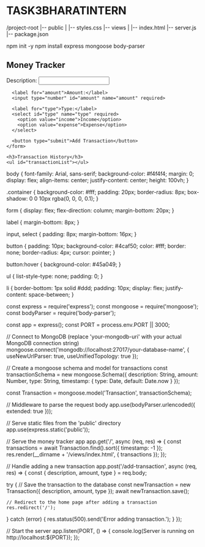 # TASK3BHARATINTERN
/project-root
|-- public
|   |-- styles.css
|-- views
|   |-- index.html
|-- server.js
|-- package.json

npm init -y
npm install express mongoose body-parser

<!DOCTYPE html>
<html lang="en">
<head>
  <meta charset="UTF-8">
  <meta name="viewport" content="width=device-width, initial-scale=1.0">
  <link rel="stylesheet" href="/styles.css">
  <title>Money Tracker</title>
</head>
<body>
  <div class="container">
    <h2>Money Tracker</h2>
    <form id="transactionForm" action="/add-transaction" method="post">
      <label for="description">Description:</label>
      <input type="text" id="description" name="description" required>

      <label for="amount">Amount:</label>
      <input type="number" id="amount" name="amount" required>

      <label for="type">Type:</label>
      <select id="type" name="type" required>
        <option value="income">Income</option>
        <option value="expense">Expense</option>
      </select>

      <button type="submit">Add Transaction</button>
    </form>

    <h3>Transaction History</h3>
    <ul id="transactionList"></ul>
  </div>

  <script src="/app.js"></script>
</body>
</html>


body {
  font-family: Arial, sans-serif;
  background-color: #f4f4f4;
  margin: 0;
  display: flex;
  align-items: center;
  justify-content: center;
  height: 100vh;
}

.container {
  background-color: #fff;
  padding: 20px;
  border-radius: 8px;
  box-shadow: 0 0 10px rgba(0, 0, 0, 0.1);
}

form {
  display: flex;
  flex-direction: column;
  margin-bottom: 20px;
}

label {
  margin-bottom: 8px;
}

input, select {
  padding: 8px;
  margin-bottom: 16px;
}

button {
  padding: 10px;
  background-color: #4caf50;
  color: #fff;
  border: none;
  border-radius: 4px;
  cursor: pointer;
}

button:hover {
  background-color: #45a049;
}

ul {
  list-style-type: none;
  padding: 0;
}

li {
  border-bottom: 1px solid #ddd;
  padding: 10px;
  display: flex;
  justify-content: space-between;
}

const express = require('express');
const mongoose = require('mongoose');
const bodyParser = require('body-parser');

const app = express();
const PORT = process.env.PORT || 3000;

// Connect to MongoDB (replace 'your-mongodb-uri' with your actual MongoDB connection string)
mongoose.connect('mongodb://localhost:27017/your-database-name', { useNewUrlParser: true, useUnifiedTopology: true });

// Create a mongoose schema and model for transactions
const transactionSchema = new mongoose.Schema({
  description: String,
  amount: Number,
  type: String,
  timestamp: { type: Date, default: Date.now }
});

const Transaction = mongoose.model('Transaction', transactionSchema);

// Middleware to parse the request body
app.use(bodyParser.urlencoded({ extended: true }));

// Serve static files from the 'public' directory
app.use(express.static('public'));

// Serve the money tracker app
app.get('/', async (req, res) => {
  const transactions = await Transaction.find().sort({ timestamp: -1 });
  res.render(__dirname + '/views/index.html', { transactions });
});

// Handle adding a new transaction
app.post('/add-transaction', async (req, res) => {
  const { description, amount, type } = req.body;

  try {
    // Save the transaction to the database
    const newTransaction = new Transaction({ description, amount, type });
    await newTransaction.save();

    // Redirect to the home page after adding a transaction
    res.redirect('/');
  } catch (error) {
    res.status(500).send('Error adding transaction.');
  }
});

// Start the server
app.listen(PORT, () => {
  console.log(Server is running on http://localhost:${PORT});
});

